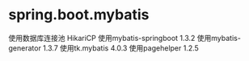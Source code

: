 # spring.boot.mybatis
使用数据库连接池 HikariCP
使用mybatis-springboot 1.3.2
使用mybatis-generator 1.3.7
使用tk.mybatis 4.0.3
使用pagehelper 1.2.5


